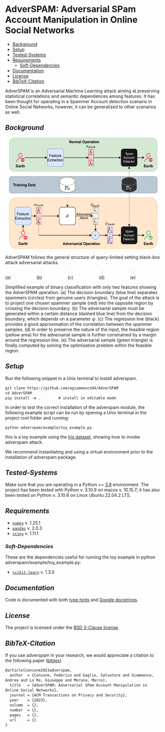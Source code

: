 AdverSPAM: Adversarial SPam Account Manipulation in Online Social Networks
========

- [Background](#Background)
- [Setup](#Setup)
- [Tested-Systems](#Tested-Systems)
- [Requirements](#Requirements)
  - [Soft-Dependencies](#Soft-Dependencies)
- [Documentation](#Documentation)
- [License](#License)
- [BibTeX-Citation](#BibTeX-Citation)

AdverSPAM is an Adversarial Machine Learning attack aiming at preserving statistical correlations and semantic dependences among features.
It has been thought for operating in a Spammer Account detection scenario in Online Social Networks, however, it can be generalized to other scenarios as well.

## *Background* 

<div>
<p align="center">
<img src="https://github.com/agiammanco94/AdverSPAM/blob/main/docs/images/attack_scenario.pdf" width="480" height="360" border="0"/>
</p>
</div>

AdverSPAM follows the general structure of query-limited setting black-box attack adversarial attacks.


<div style="display: flex; justify-content: center;">
    <div>
        <img src="https://github.com/agiammanco94/AdverSPAM/blob/main/docs/images/toy_example/fig_1.pdf" alt="" style="width: 19.2%;"/>
        <br>
        <span>(a)</span>
    </div>
    <div>
        <img src="https://github.com/agiammanco94/AdverSPAM/blob/main/docs/images/toy_example/fig_2.pdf" alt="" style="width: 19.2%;"/>
        <br>
        <span>(b)</span>
    </div>
    <div>
        <img src="https://github.com/agiammanco94/AdverSPAM/blob/main/docs/images/toy_example/fig_3.pdf" alt="" style="width: 19.2%;"/>
        <br>
        <span>(c)</span>
    </div>
    <div>
        <img src="https://github.com/agiammanco94/AdverSPAM/blob/main/docs/images/toy_example/fig_4.pdf" alt="" style="width: 19.2%;"/>
        <br>
        <span>(d)</span>
    </div>
    <div>
        <img src="https://github.com/agiammanco94/AdverSPAM/blob/main/docs/images/toy_example/fig_5.pdf" alt="" style="width: 19.2%;"/>
        <br>
        <span>(e)</span>
    </div>
</div>

Simplified example of binary classification with only two features showing the AdverSPAM operation. 
(a) The decision boundary (blue line) separates spammers (circles) from genuine users (triangles). The goal of the attack is to project one chosen spammer sample (red) into the opposite region by crossing the decision boundary. 
(b) The adversarial sample must be generated within a certain distance (dashed blue line) from the decision boundary, which depends on a parameter $`\psi`$. 
(c) The regression line (black) provides a good approximation of the correlation between the spammer samples. 
(d) In order to preserve the nature of the input, the feasible region (yellow area) for the adversarial sample is further constrained by a margin around the regression line. 
(e) The adversarial sample (green triangle) is finally computed by solving the optimisation problem within the feasible region.

## *Setup*

Run the following snippet in a Unix terminal to install adverspam.  

```
git clone https://github.com/agiammanco94/AdverSPAM
cd AdverSPAM
pip install -e . 		# install in editable mode  
```

In order to test the correct installation of the adverspam module, the following example script can be run by opening a Unix terminal in the project root folder and running:

```
python adverspam/example/toy_example.py
```
this is a toy example using the [Iris dataset](https://archive.ics.uci.edu/dataset/53/iris), showing how to invoke adverspam attack.

We recommend instantiating and using a virtual environment prior to the installation of adverspam package.

## *Tested-Systems*

Make sure that you are operating in a Python >= [3.8](https://docs.python.org/3.8/) environment.
The project has been tested with Python v. 3.10.9 on macos v. 10.15.7; it has also been tested on Python v. 3.10.6 on Linux Ubuntu 22.04.2 LTS.

## *Requirements*

- [`numpy`](https://numpy.org/devdocs/) v. 1.25.1
- [`pandas`](https://pandas.pydata.org/docs/) v. 2.0.3
- [`scipy`](http://scipy.github.io/devdocs/) v. 1.11.1

### *Soft-Dependencies*

These are the dependencies useful for running the toy example in python adverspam/example/toy_example.py:

- [`scikit-learn`](https://scikit-learn.org/stable/index.html) v. 1.3.0


## *Documentation*

Code is documented with both [type hints](https://docs.python.org/3/library/typing.html) and [Google docstrings](https://sphinxcontrib-napoleon.readthedocs.io/en/latest/example_google.html).


## *License*

The project is licensed under the [BSD 3-Clause license](https://github.com/agiammanco94/AdverSPAM/blob/main/LICENSE.txt).

## *BibTeX-Citation*

If you use adverspam in your research, we would appreciate a citation to the following paper ([bibtex](/docs/references/concone2023adverspam.bib))

```
@article{concone2023adverspam,
  author  = {Concone, Federico and Gaglio, Salvatore and Giammanco, Andrea and Lo Re, Giuseppe and Morana, Marco},
  title   = {AdverSPAM: Adversarial SPam Account Manipulation in Online Social Networks},
  journal = {ACM Transactions on Privacy and Security},
  year    = {2023},
  volume  = {},
  number  = {},
  pages   = {},
  url     = {}
}
```